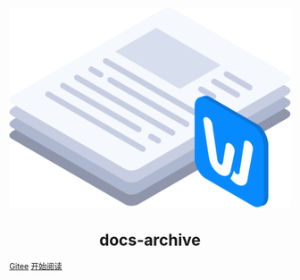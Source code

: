 <p align="center">
  <img src="./files.svg"/>
</p>

<h1 align="center">docs-archive</h1>

[Gitee](https://gitee.com/ngyb/note)
[开始阅读](#标题)
